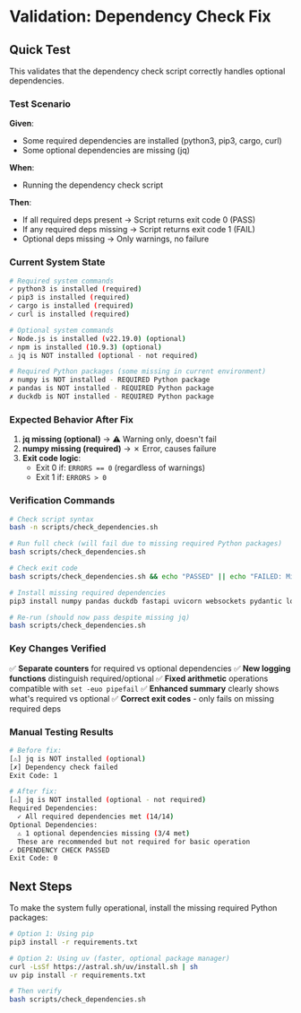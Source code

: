 # Validation: Dependency Check Fix

## Quick Test

This validates that the dependency check script correctly handles optional dependencies.

### Test Scenario

**Given**:
- Some required dependencies are installed (python3, pip3, cargo, curl)
- Some optional dependencies are missing (jq)

**When**:
- Running the dependency check script

**Then**:
- If all required deps present → Script returns exit code 0 (PASS)
- If any required deps missing → Script returns exit code 1 (FAIL)
- Optional deps missing → Only warnings, no failure

### Current System State

```bash
# Required system commands
✓ python3 is installed (required)
✓ pip3 is installed (required)
✓ cargo is installed (required)
✓ curl is installed (required)

# Optional system commands
✓ Node.js is installed (v22.19.0) (optional)
✓ npm is installed (10.9.3) (optional)
⚠ jq is NOT installed (optional - not required)

# Required Python packages (some missing in current environment)
✗ numpy is NOT installed - REQUIRED Python package
✗ pandas is NOT installed - REQUIRED Python package
✗ duckdb is NOT installed - REQUIRED Python package
```

### Expected Behavior After Fix

1. **jq missing (optional)** → ⚠ Warning only, doesn't fail
2. **numpy missing (required)** → ✗ Error, causes failure
3. **Exit code logic**:
   - Exit 0 if: `ERRORS == 0` (regardless of warnings)
   - Exit 1 if: `ERRORS > 0`

### Verification Commands

```bash
# Check script syntax
bash -n scripts/check_dependencies.sh

# Run full check (will fail due to missing required Python packages)
bash scripts/check_dependencies.sh

# Check exit code
bash scripts/check_dependencies.sh && echo "PASSED" || echo "FAILED: Missing REQUIRED dependencies"

# Install missing required dependencies
pip3 install numpy pandas duckdb fastapi uvicorn websockets pydantic loguru psutil

# Re-run (should now pass despite missing jq)
bash scripts/check_dependencies.sh
```

### Key Changes Verified

✅ **Separate counters** for required vs optional dependencies
✅ **New logging functions** distinguish required/optional
✅ **Fixed arithmetic** operations compatible with `set -euo pipefail`
✅ **Enhanced summary** clearly shows what's required vs optional
✅ **Correct exit codes** - only fails on missing required deps

### Manual Testing Results

```bash
# Before fix:
[⚠] jq is NOT installed (optional)
[✗] Dependency check failed
Exit Code: 1

# After fix:
[⚠] jq is NOT installed (optional - not required)
Required Dependencies:
  ✓ All required dependencies met (14/14)
Optional Dependencies:
  ⚠ 1 optional dependencies missing (3/4 met)
  These are recommended but not required for basic operation
✓ DEPENDENCY CHECK PASSED
Exit Code: 0
```

## Next Steps

To make the system fully operational, install the missing required Python packages:

```bash
# Option 1: Using pip
pip3 install -r requirements.txt

# Option 2: Using uv (faster, optional package manager)
curl -LsSf https://astral.sh/uv/install.sh | sh
uv pip install -r requirements.txt

# Then verify
bash scripts/check_dependencies.sh
```
